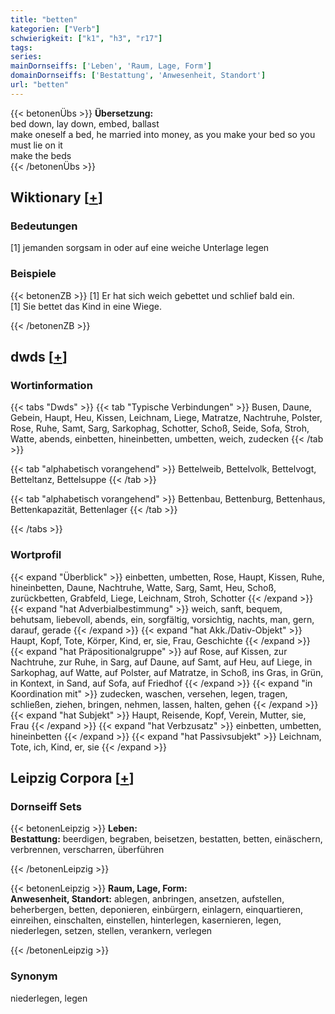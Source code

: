```yaml
---
title: "betten"
kategorien: ["Verb"]
schwierigkeit: ["k1", "h3", "r17"]
tags:
series:
mainDornseiffs: ['Leben', 'Raum, Lage, Form']
domainDornseiffs: ['Bestattung', 'Anwesenheit, Standort']
url: "betten"
---
```


{{< betonenÜbs >}}
**Übersetzung:**  
bed down, lay down, embed, ballast  
make oneself a bed, he married into money, as you make your bed so you must lie on it  
make the beds  
{{< /betonenÜbs >}}

## Wiktionary [[+](https://de.wiktionary.org/wiki/betten)]

### Bedeutungen
[1] jemanden sorgsam in oder auf eine weiche Unterlage legen  

### Beispiele
{{< betonenZB >}}
[1] Er hat sich weich gebettet und schlief bald ein.  
[1] Sie bettet das Kind in eine Wiege.  

{{< /betonenZB >}}


## dwds [[+](https://www.dwds.de/wb/betten)]

### Wortinformation
{{< tabs "Dwds" >}}
{{< tab "Typische Verbindungen" >}}
Busen, Daune, Gebein, Haupt, Heu, Kissen, Leichnam, Liege, Matratze, Nachtruhe, Polster, Rose, Ruhe, Samt, Sarg, Sarkophag, Schotter, Schoß, Seide, Sofa, Stroh, Watte, abends, einbetten, hineinbetten, umbetten, weich, zudecken
{{< /tab >}}

{{< tab "alphabetisch vorangehend" >}}
Bettelweib, Bettelvolk, Bettelvogt, Betteltanz, Bettelsuppe
{{< /tab >}}

{{< tab "alphabetisch vorangehend" >}}
Bettenbau, Bettenburg, Bettenhaus, Bettenkapazität, Bettenlager
{{< /tab >}}

{{< /tabs >}}

### Wortprofil
{{< expand "Überblick" >}} einbetten, umbetten, Rose, Haupt, Kissen, Ruhe, hineinbetten, Daune, Nachtruhe, Watte, Sarg, Samt, Heu, Schoß, zurückbetten, Grabfeld, Liege, Leichnam, Stroh, Schotter {{< /expand >}}
{{< expand "hat Adverbialbestimmung" >}} weich, sanft, bequem, behutsam, liebevoll, abends, ein, sorgfältig, vorsichtig, nachts, man, gern, darauf, gerade {{< /expand >}}
{{< expand "hat Akk./Dativ-Objekt" >}} Haupt, Kopf, Tote, Körper, Kind, er, sie, Frau, Geschichte {{< /expand >}}
{{< expand "hat Präpositionalgruppe" >}} auf Rose, auf Kissen, zur Nachtruhe, zur Ruhe, in Sarg, auf Daune, auf Samt, auf Heu, auf Liege, in Sarkophag, auf Watte, auf Polster, auf Matratze, in Schoß, ins Gras, in Grün, in Kontext, in Sand, auf Sofa, auf Friedhof {{< /expand >}}
{{< expand "in Koordination mit" >}} zudecken, waschen, versehen, legen, tragen, schließen, ziehen, bringen, nehmen, lassen, halten, gehen {{< /expand >}}
{{< expand "hat Subjekt" >}} Haupt, Reisende, Kopf, Verein, Mutter, sie, Frau {{< /expand >}}
{{< expand "hat Verbzusatz" >}} einbetten, umbetten, hineinbetten {{< /expand >}}
{{< expand "hat Passivsubjekt" >}} Leichnam, Tote, ich, Kind, er, sie {{< /expand >}}

## Leipzig Corpora [[+](https://corpora.uni-leipzig.de/en/res?word=betten&corpusId=deu_newscrawl-public_2018)]

### Dornseiff Sets
{{< betonenLeipzig >}}
**Leben:**  
**Bestattung:** beerdigen, begraben, beisetzen, bestatten, betten, einäschern, verbrennen, verscharren, überführen  

{{< /betonenLeipzig >}}


{{< betonenLeipzig >}}
**Raum, Lage, Form:**  
**Anwesenheit, Standort:** ablegen, anbringen, ansetzen, aufstellen, beherbergen, betten, deponieren, einbürgern, einlagern, einquartieren, einreihen, einschalten, einstellen, hinterlegen, kasernieren, legen, niederlegen, setzen, stellen, verankern, verlegen  

{{< /betonenLeipzig >}}

### Synonym
niederlegen, legen

